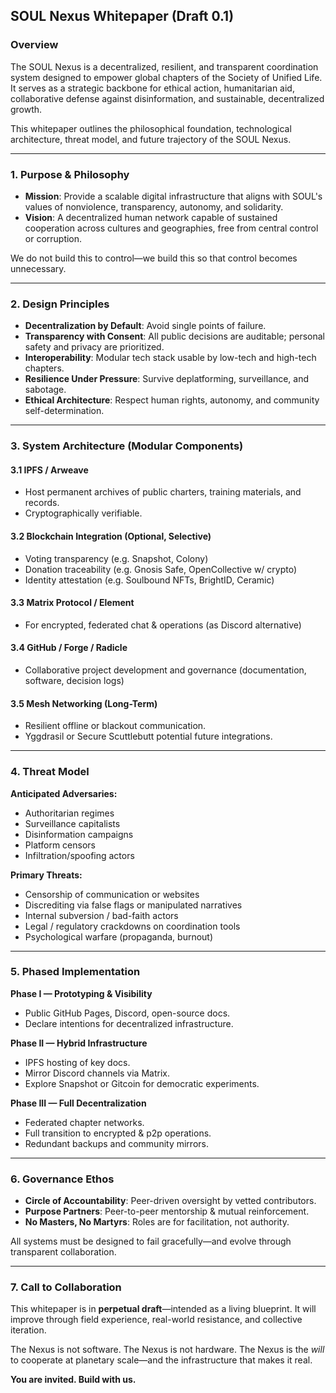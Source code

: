 ## SOUL Nexus Whitepaper (Draft 0.1)

### Overview

The SOUL Nexus is a decentralized, resilient, and transparent coordination system designed to empower global chapters of the Society of Unified Life. It serves as a strategic backbone for ethical action, humanitarian aid, collaborative defense against disinformation, and sustainable, decentralized growth.

This whitepaper outlines the philosophical foundation, technological architecture, threat model, and future trajectory of the SOUL Nexus.

---

### 1. Purpose & Philosophy

* **Mission**: Provide a scalable digital infrastructure that aligns with SOUL's values of nonviolence, transparency, autonomy, and solidarity.
* **Vision**: A decentralized human network capable of sustained cooperation across cultures and geographies, free from central control or corruption.

We do not build this to control—we build this so that control becomes unnecessary.

---

### 2. Design Principles

* **Decentralization by Default**: Avoid single points of failure.
* **Transparency with Consent**: All public decisions are auditable; personal safety and privacy are prioritized.
* **Interoperability**: Modular tech stack usable by low-tech and high-tech chapters.
* **Resilience Under Pressure**: Survive deplatforming, surveillance, and sabotage.
* **Ethical Architecture**: Respect human rights, autonomy, and community self-determination.

---

### 3. System Architecture (Modular Components)

#### 3.1 IPFS / Arweave

* Host permanent archives of public charters, training materials, and records.
* Cryptographically verifiable.

#### 3.2 Blockchain Integration (Optional, Selective)

* Voting transparency (e.g. Snapshot, Colony)
* Donation traceability (e.g. Gnosis Safe, OpenCollective w/ crypto)
* Identity attestation (e.g. Soulbound NFTs, BrightID, Ceramic)

#### 3.3 Matrix Protocol / Element

* For encrypted, federated chat & operations (as Discord alternative)

#### 3.4 GitHub / Forge / Radicle

* Collaborative project development and governance (documentation, software, decision logs)

#### 3.5 Mesh Networking (Long-Term)

* Resilient offline or blackout communication.
* Yggdrasil or Secure Scuttlebutt potential future integrations.

---

### 4. Threat Model

**Anticipated Adversaries:**

* Authoritarian regimes
* Surveillance capitalists
* Disinformation campaigns
* Platform censors
* Infiltration/spoofing actors

**Primary Threats:**

* Censorship of communication or websites
* Discrediting via false flags or manipulated narratives
* Internal subversion / bad-faith actors
* Legal / regulatory crackdowns on coordination tools
* Psychological warfare (propaganda, burnout)

---

### 5. Phased Implementation

**Phase I — Prototyping & Visibility**

* Public GitHub Pages, Discord, open-source docs.
* Declare intentions for decentralized infrastructure.

**Phase II — Hybrid Infrastructure**

* IPFS hosting of key docs.
* Mirror Discord channels via Matrix.
* Explore Snapshot or Gitcoin for democratic experiments.

**Phase III — Full Decentralization**

* Federated chapter networks.
* Full transition to encrypted & p2p operations.
* Redundant backups and community mirrors.

---

### 6. Governance Ethos

* **Circle of Accountability**: Peer-driven oversight by vetted contributors.
* **Purpose Partners**: Peer-to-peer mentorship & mutual reinforcement.
* **No Masters, No Martyrs**: Roles are for facilitation, not authority.

All systems must be designed to fail gracefully—and evolve through transparent collaboration.

---

### 7. Call to Collaboration

This whitepaper is in **perpetual draft**—intended as a living blueprint.
It will improve through field experience, real-world resistance, and collective iteration.

The Nexus is not software. The Nexus is not hardware.
The Nexus is the *will* to cooperate at planetary scale—and the infrastructure that makes it real.

**You are invited. Build with us.**
